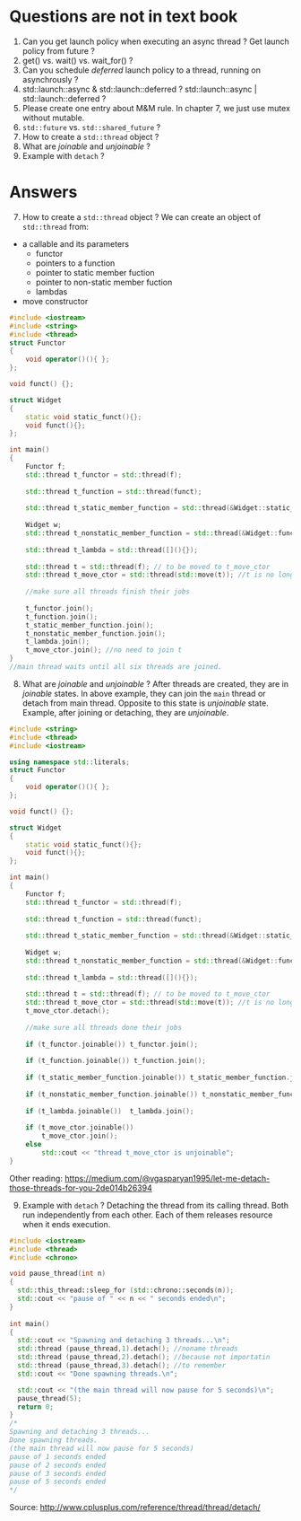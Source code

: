 # Questions are not in text book
1. Can you get launch policy when executing an async thread ? Get launch policy from future ?
2. get() vs. wait() vs. wait_for() ?
3. Can you schedule *deferred* launch policy to a thread, running on asynchrously ?
4. std::launch::async & std::launch::deferred ? std::launch::async | std::launch::deferred ?
5. Please create one entry about M&M rule. In chapter 7, we just use mutex without mutable.
6. `std::future` vs. `std::shared_future` ?
7. How to create a `std::thread` object ?
8. What are *joinable* and *unjoinable* ?
9. Example with `detach` ?

# Answers
7. How to create a `std::thread` object ?
We can create an object of `std::thread` from:
* a callable and its parameters
  * functor
  * pointers to a function
  * pointer to static member fuction
  * pointer to non-static member fuction
  * lambdas
* move constructor
```c++
#include <iostream>
#include <string>
#include <thread>
struct Functor
{
    void operator()(){ };        
};

void funct() {};

struct Widget
{
    static void static_funct(){};
    void funct(){};
};

int main()
{
    Functor f;
    std::thread t_functor = std::thread(f);
    
    std::thread t_function = std::thread(funct);    
    
    std::thread t_static_member_function = std::thread(&Widget::static_funct); //no need instantiated object   
    
    Widget w;
    std::thread t_nonstatic_member_function = std::thread(&Widget::funct, &w); //runs Widget::funct() on object w
    
    std::thread t_lambda = std::thread([](){});
    
    std::thread t = std::thread(f); // to be moved to t_move_ctor
    std::thread t_move_ctor = std::thread(std::move(t)); //t is no longer a thread
    
    //make sure all threads finish their jobs
    
    t_functor.join(); 
    t_function.join(); 
    t_static_member_function.join();    
    t_nonstatic_member_function.join();
    t_lambda.join();
    t_move_ctor.join(); //no need to join t
}
//main thread waits until all six threads are joined.
```
8. What are *joinable* and *unjoinable* ?
After threads are created, they are in *joinable* states. In above example, they can join the `main` thread or detach from main thread.
Opposite to this state is *unjoinable* state. Example, after joining or detaching, they are *unjoinable*.

```c++
#include <string>
#include <thread>
#include <iostream>

using namespace std::literals;
struct Functor
{
    void operator()(){ };        
};

void funct() {};

struct Widget
{
    static void static_funct(){};
    void funct(){};
};

int main()
{
    Functor f;
    std::thread t_functor = std::thread(f);
    
    std::thread t_function = std::thread(funct);    
    
    std::thread t_static_member_function = std::thread(&Widget::static_funct); //no need any instantiated object   
    
    Widget w;
    std::thread t_nonstatic_member_function = std::thread(&Widget::funct, &w); //runs Widget::funct() on object w
    
    std::thread t_lambda = std::thread([](){});
    
    std::thread t = std::thread(f); // to be moved to t_move_ctor
    std::thread t_move_ctor = std::thread(std::move(t)); //t is no longer a thread
    t_move_ctor.detach();
    
    //make sure all threads done their jobs
    
    if (t_functor.joinable()) t_functor.join(); 
    
    if (t_function.joinable()) t_function.join(); 
    
    if (t_static_member_function.joinable()) t_static_member_function.join();  
    
    if (t_nonstatic_member_function.joinable()) t_nonstatic_member_function.join();
        
    if (t_lambda.joinable())  t_lambda.join();
        
    if (t_move_ctor.joinable())
        t_move_ctor.join(); 
    else
        std::cout << "thread t_move_ctor is unjoinable";
}
```
Other reading: https://medium.com/@vgasparyan1995/let-me-detach-those-threads-for-you-2de014b26394

9. Example with `detach` ?
Detaching the thread from its calling thread. Both run independently from each other. Each of them releases resource when it ends execution. 

```c++
#include <iostream>       
#include <thread>         
#include <chrono>        

void pause_thread(int n) 
{
  std::this_thread::sleep_for (std::chrono::seconds(n));
  std::cout << "pause of " << n << " seconds ended\n";
}
 
int main() 
{
  std::cout << "Spawning and detaching 3 threads...\n";
  std::thread (pause_thread,1).detach(); //noname threads
  std::thread (pause_thread,2).detach(); //because not importatin
  std::thread (pause_thread,3).detach(); //to remember
  std::cout << "Done spawning threads.\n";

  std::cout << "(the main thread will now pause for 5 seconds)\n";
  pause_thread(5);
  return 0;
}
/*
Spawning and detaching 3 threads...
Done spawning threads.
(the main thread will now pause for 5 seconds)
pause of 1 seconds ended
pause of 2 seconds ended
pause of 3 seconds ended
pause of 5 seconds ended
*/
```
Source: http://www.cplusplus.com/reference/thread/thread/detach/
